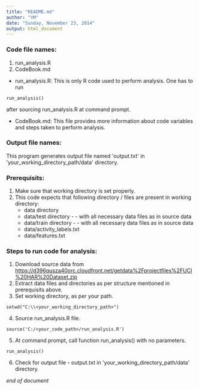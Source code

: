 ```yaml
---
title: "README.md"
author: "YM"
date: "Sunday, November 23, 2014"
output: html_document
---
```


### Code file names: 

1. run_analysis.R 
2. CodeBook.md

* run_analysis.R: This is only R code used to perform analysis.  One has to run
```
run_analysis()
```
after sourcing run_analysis.R at command prompt. 

* CodeBook.md: This file provides more information about code variables and steps taken to perform analysis. 

### Output file names: 

This program generates output file named 'output.txt' in 'your_working_directory_path/data' directory. 

### Prerequisits:

1. Make sure that working directory is set properly. 
2. This code expects that following directory / files are present in working directory: 
    + data directory
    + data/test directory - - with all necessary data files as in source data
    + data/train directory - - with all necessary data files as in source data
    + data/activity_labels.txt
    + data/features.txt


### Steps to run code for analysis:

1. Download source data from https://d396qusza40orc.cloudfront.net/getdata%2Fprojectfiles%2FUCI%20HAR%20Dataset.zip 
2. Extract data files and directories as per structure mentioned in prerequisits above.
3. Set working directory, as per your path. 
```
setwd("C:\\<your_working_directory_path>")
```
4. Source run_analysis.R file. 
```
source('C:/<your_code_path>/run_analysis.R')
```
5. At command prompt, call function run_analysis() with no parameters. 
```
run_analysis()
```
6. Check for output file - output.txt in 'your_working_directory_path/data' directory. 

      
*end of document*
